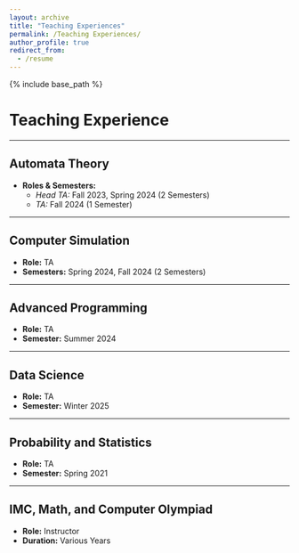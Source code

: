 ```yaml
---
layout: archive
title: "Teaching Experiences"
permalink: /Teaching Experiences/
author_profile: true
redirect_from:
  - /resume
---
```


{% include base_path %}


# Teaching Experience

---

## Automata Theory
- **Roles & Semesters:**
  - *Head TA:* Fall 2023, Spring 2024 (2 Semesters)
  - *TA:* Fall 2024 (1 Semester)

---

## Computer Simulation
- **Role:** TA  
- **Semesters:** Spring 2024, Fall 2024 (2 Semesters)

---

## Advanced Programming
- **Role:** TA  
- **Semester:** Summer 2024

---

## Data Science
- **Role:** TA  
- **Semester:** Winter 2025

---

## Probability and Statistics
- **Role:** TA  
- **Semester:** Spring 2021

---

## IMC, Math, and Computer Olympiad
- **Role:** Instructor  
- **Duration:** Various Years




